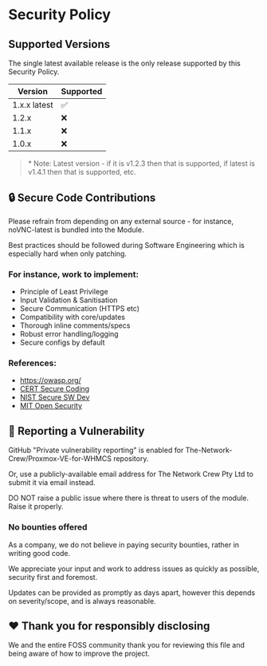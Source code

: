 # Security Policy

## Supported Versions

The single latest available release is the only release supported by this Security Policy.

| Version | Supported          |
| ------- | ------------------ |
| 1.x.x latest  | :white_check_mark: |
| 1.2.x   | :x:                |
| 1.1.x   | :x:                |
| 1.0.x   | :x:                |

> \* Note: Latest version - if it is v1.2.3 then that is supported, if latest is v1.4.1 then that is supported, etc. 

## 🔒 Secure Code Contributions

Please refrain from depending on any external source - for instance, noVNC-latest is bundled into the Module.

Best practices should be followed during Software Engineering which is especially hard when only patching.

### For instance, work to implement:

- Principle of Least Privilege
- Input Validation & Sanitisation
- Secure Communication (HTTPS etc)
- Compatibility with core/updates
- Thorough inline comments/specs
- Robust error handling/logging
- Secure configs by default

### References:

- https://owasp.org/
- [CERT Secure Coding](https://wiki.sei.cmu.edu/confluence/display/seccode/SEI+CERT+Coding+Standards)
- [NIST Secure SW Dev](https://csrc.nist.gov/Projects/ssdf)
- [MIT Open Security](https://ocw.mit.edu/courses/6-858-computer-systems-security-fall-2014/)

## 🐛 Reporting a Vulnerability

GitHub "Private vulnerability reporting" is enabled for The-Network-Crew/Proxmox-VE-for-WHMCS repository.

Or, use a publicly-available email address for The Network Crew Pty Ltd to submit it via email instead.

DO NOT raise a public issue where there is threat to users of the module. Raise it properly.

### No bounties offered

As a company, we do not believe in paying security bounties, rather in writing good code.

We appreciate your input and work to address issues as quickly as possible, security first and foremost.

Updates can be provided as promptly as days apart, however this depends on severity/scope, and is always reasonable.

## ❤️ Thank you for responsibly disclosing

We and the entire FOSS community thank you for reviewing this file and being aware of how to improve the project.
